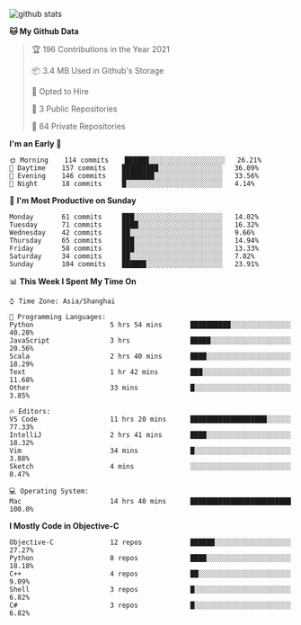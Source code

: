 
![github stats](https://github-readme-stats.vercel.app/api?username=ChesterYue&show_icons=true&count_private=true)

<!-- ![wakatime](https://github-readme-stats.vercel.app/api/wakatime?username=ChesterYue&layout=compact) -->

<!-- ![wakatime](https://github-readme-stats.vercel.app/api/top-langs/?username=ChesterYue&layout=compact) -->

<!--START_SECTION:waka-->
**🐱 My Github Data** 

> 🏆 196 Contributions in the Year 2021
 > 
> 📦 3.4 MB Used in Github's Storage 
 > 
> 💼 Opted to Hire
 > 
> 📜 3 Public Repositories 
 > 
> 🔑 64 Private Repositories  
 > 
**I'm an Early 🐤** 

```text
🌞 Morning    114 commits    ██████░░░░░░░░░░░░░░░░░░░   26.21% 
🌆 Daytime    157 commits    █████████░░░░░░░░░░░░░░░░   36.09% 
🌃 Evening    146 commits    ████████░░░░░░░░░░░░░░░░░   33.56% 
🌙 Night      18 commits     █░░░░░░░░░░░░░░░░░░░░░░░░   4.14%

```
📅 **I'm Most Productive on Sunday** 

```text
Monday       61 commits     ███░░░░░░░░░░░░░░░░░░░░░░   14.02% 
Tuesday      71 commits     ████░░░░░░░░░░░░░░░░░░░░░   16.32% 
Wednesday    42 commits     ██░░░░░░░░░░░░░░░░░░░░░░░   9.66% 
Thursday     65 commits     ███░░░░░░░░░░░░░░░░░░░░░░   14.94% 
Friday       58 commits     ███░░░░░░░░░░░░░░░░░░░░░░   13.33% 
Saturday     34 commits     ██░░░░░░░░░░░░░░░░░░░░░░░   7.82% 
Sunday       104 commits    ██████░░░░░░░░░░░░░░░░░░░   23.91%

```


📊 **This Week I Spent My Time On** 

```text
⌚︎ Time Zone: Asia/Shanghai

💬 Programming Languages: 
Python                   5 hrs 54 mins       ██████████░░░░░░░░░░░░░░░   40.28% 
JavaScript               3 hrs               █████░░░░░░░░░░░░░░░░░░░░   20.56% 
Scala                    2 hrs 40 mins       ████░░░░░░░░░░░░░░░░░░░░░   18.29% 
Text                     1 hr 42 mins        ███░░░░░░░░░░░░░░░░░░░░░░   11.68% 
Other                    33 mins             █░░░░░░░░░░░░░░░░░░░░░░░░   3.85%

🔥 Editors: 
VS Code                  11 hrs 20 mins      ███████████████████░░░░░░   77.33% 
IntelliJ                 2 hrs 41 mins       ████░░░░░░░░░░░░░░░░░░░░░   18.32% 
Vim                      34 mins             █░░░░░░░░░░░░░░░░░░░░░░░░   3.88% 
Sketch                   4 mins              ░░░░░░░░░░░░░░░░░░░░░░░░░   0.47%

💻 Operating System: 
Mac                      14 hrs 40 mins      █████████████████████████   100.0%

```

**I Mostly Code in Objective-C** 

```text
Objective-C              12 repos            ██████░░░░░░░░░░░░░░░░░░░   27.27% 
Python                   8 repos             ████░░░░░░░░░░░░░░░░░░░░░   18.18% 
C++                      4 repos             ██░░░░░░░░░░░░░░░░░░░░░░░   9.09% 
Shell                    3 repos             █░░░░░░░░░░░░░░░░░░░░░░░░   6.82% 
C#                       3 repos             █░░░░░░░░░░░░░░░░░░░░░░░░   6.82%

```



<!--END_SECTION:waka-->